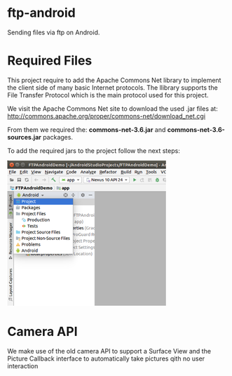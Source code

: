 # ftp-android
Sending files via ftp on Android.

# Required Files

This project require to add the Apache Commons Net library to implement the client side of many basic Internet protocols. The llibrary supports the File Transfer Protocol which is the main protocol used for this project.

We visit the Apache Commons Net site to download the used .jar files at: 
http://commons.apache.org/proper/commons-net/download_net.cgi

From them we required the: <b>commons-net-3.6.jar</b> and <b>commons-net-3.6-sources.jar</b> packages.

To add the required jars to the project follow the next steps:

![Image description](Images/and_01.png)



# Camera API

We make use of the old camera API to support a Surface View and the Picture Callback interface to automatically take pictures qith no user interaction

